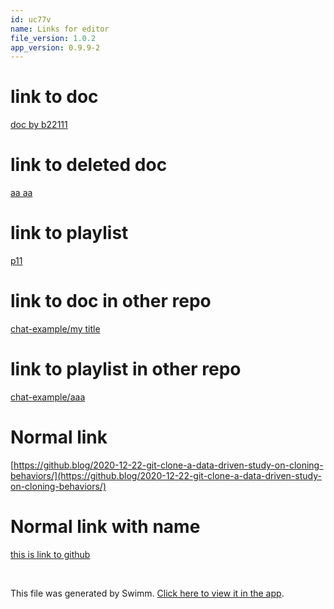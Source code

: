 ```yaml
---
id: uc77v
name: Links for editor
file_version: 1.0.2
app_version: 0.9.9-2
---
```


# link to doc

[doc by b22111](doc-by-b22111.221o0.sw.md)

# link to deleted doc

[aa aa](aa-aa.8gq4m.sw.md)

# link to playlist

[p11](p11.beeaa.pl.sw.md)

# link to doc in other repo

[chat-example/my title](http://localhost:5000/repos/Z2l0aHViJTNBJTNBY2hhdC1leGFtcGxlJTNBJTNBZXJhbnMtc3dpbW0=/docs/96def)

# link to playlist in other repo

[chat-example/aaa](http://localhost:5000/repos/Z2l0aHViJTNBJTNBY2hhdC1leGFtcGxlJTNBJTNBZXJhbnMtc3dpbW0=/playlists/wqqm8)

# Normal link

[https://github.blog/2020-12-22-git-clone-a-data-driven-study-on-cloning-behaviors/](https://github.blog/2020-12-22-git-clone-a-data-driven-study-on-cloning-behaviors/)

# Normal link with name

[this is link to github](https://github.blog/2020-12-22-git-clone-a-data-driven-study-on-cloning-behaviors/)




<br/>

This file was generated by Swimm. [Click here to view it in the app](http://localhost:5000/repos/Z2l0aHViJTNBJTNBdDElM0ElM0FlcmFuLXN3aW1t/docs/uc77v).